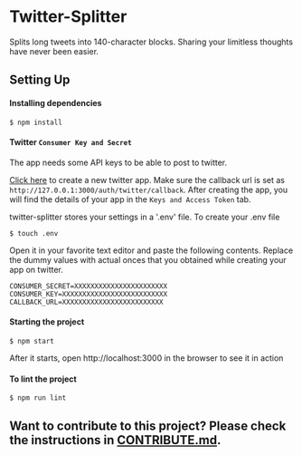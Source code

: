 # Twitter-Splitter
Splits long tweets into 140-character blocks. Sharing your limitless thoughts have never been easier.

## Setting Up

#### Installing dependencies

```
$ npm install
```

#### Twitter `Consumer Key and Secret`

The app needs some API keys to be able to post to twitter.

[Click here](https://apps.twitter.com/app/new) to create a new twitter app. 
Make sure the callback url is set as `http://127.0.0.1:3000/auth/twitter/callback`.
After creating the app, you will find the details of your app in the `Keys and Access Token` tab.

twitter-splitter stores your settings in a '.env' file. To create your .env file

```$ touch .env```

Open it in your favorite text editor and paste the following contents. Replace the dummy values with actual onces that you obtained while creating your app on twitter.
```
CONSUMER_SECRET=XXXXXXXXXXXXXXXXXXXXXXX
CONSUMER_KEY=XXXXXXXXXXXXXXXXXXXXXXXXXX
CALLBACK_URL=XXXXXXXXXXXXXXXXXXXXXXXXX
```

#### Starting the project

```
$ npm start 
```
After it starts, open http://localhost:3000 in the browser to see it in action

#### To lint the project

```
$ npm run lint
```

## Want to contribute to this project? Please check the instructions in [CONTRIBUTE.md](./CONTRIBUTE.md).
